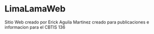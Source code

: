 # LimaLamaWeb


Sitio Web creado por Erick Aguila Martinez
creado para publicaciones e informacion para el CBTIS 136
